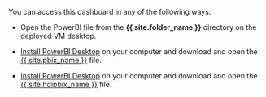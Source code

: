 <div class="alert alert-info">
<p>You can access this dashboard in any of the following ways:</p>
<p/>
<ul>
  <li class="cig">
    <p>Open the PowerBI file from the <strong>{{ site.folder_name }}</strong> directory on the deployed VM desktop.</p>
    </li>
  <li class="sql">
    <p><a href="https://powerbi.microsoft.com/en-us/desktop/" target="_blank">Install PowerBI Desktop</a> on your computer and 
     download and open the <a href="{{ site.pbix_sqldownload_url }}" target="_blank">{{ site.pbix_name }}</a> file.</p>
    </li>
  
  <li class="hdi">
    <p><a href="https://powerbi.microsoft.com/en-us/desktop/" target="_blank">Install PowerBI Desktop</a> on your computer and 
    download and open the <a href="{{ site.pbix_hdidownload_url }}" target="_blank"> {{ site.hdipbix_name }}</a> file.</p>
    </li>
    
</ul>
</div>